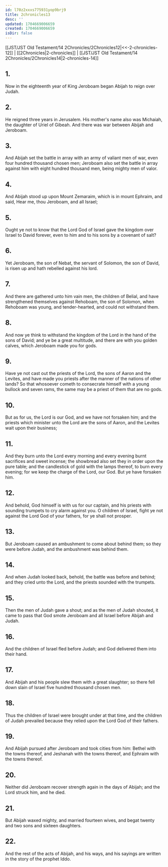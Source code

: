 ```yaml
---
id: l70z2xxxs775931yop9brj9
title: 2chronicles13
desc: ''
updated: 1704669006659
created: 1704669006659
isDir: false
---
```

[[JST/JST Old Testament/14 2Chronicles/2Chronicles12|<<-2-chronicles-12]] | [[2Chronicles|2-chronicles]] | [[JST/JST Old Testament/14 2Chronicles/2Chronicles14|2-chronicles-14]]
## 1.
Now in the eighteenth year of King Jeroboam began Abijah to reign over Judah.
## 2.
He reigned three years in Jerusalem. His mother\'s name also was Michaiah, the daughter of Uriel of Gibeah. And there was war between Abijah and Jeroboam.
## 3.
And Abijah set the battle in array with an army of valiant men of war, even four hundred thousand chosen men; Jeroboam also set the battle in array against him with eight hundred thousand men, being mighty men of valor.
## 4.
And Abijah stood up upon Mount Zemaraim, which is in mount Ephraim, and said, Hear me, thou Jeroboam, and all Israel;
## 5.
Ought ye not to know that the Lord God of Israel gave the kingdom over Israel to David forever, even to him and to his sons by a covenant of salt?
## 6.
Yet Jeroboam, the son of Nebat, the servant of Solomon, the son of David, is risen up and hath rebelled against his lord.
## 7.
And there are gathered unto him vain men, the children of Belial, and have strengthened themselves against Rehoboam, the son of Solomon, when Rehoboam was young, and tender-hearted, and could not withstand them.
## 8.
And now ye think to withstand the kingdom of the Lord in the hand of the sons of David; and ye be a great multitude, and there are with you golden calves, which Jeroboam made you for gods.
## 9.
Have ye not cast out the priests of the Lord, the sons of Aaron and the Levites, and have made you priests after the manner of the nations of other lands? So that whosoever cometh to consecrate himself with a young bullock and seven rams, the same may be a priest of them that are no gods.
## 10.
But as for us, the Lord is our God, and we have not forsaken him; and the priests which minister unto the Lord are the sons of Aaron, and the Levites wait upon their business;
## 11.
And they burn unto the Lord every morning and every evening burnt sacrifices and sweet incense; the showbread also set they in order upon the pure table; and the candlestick of gold with the lamps thereof, to burn every evening; for we keep the charge of the Lord, our God. But ye have forsaken him.
## 12.
And behold, God himself is with us for our captain, and his priests with sounding trumpets to cry alarm against you. O children of Israel, fight ye not against the Lord God of your fathers, for ye shall not prosper.
## 13.
But Jeroboam caused an ambushment to come about behind them; so they were before Judah, and the ambushment was behind them.
## 14.
And when Judah looked back, behold, the battle was before and behind; and they cried unto the Lord, and the priests sounded with the trumpets.
## 15.
Then the men of Judah gave a shout; and as the men of Judah shouted, it came to pass that God smote Jeroboam and all Israel before Abijah and Judah.
## 16.
And the children of Israel fled before Judah; and God delivered them into their hand.
## 17.
And Abijah and his people slew them with a great slaughter; so there fell down slain of Israel five hundred thousand chosen men.
## 18.
Thus the children of Israel were brought under at that time, and the children of Judah prevailed because they relied upon the Lord God of their fathers.
## 19.
And Abijah pursued after Jeroboam and took cities from him: Bethel with the towns thereof, and Jeshanah with the towns thereof, and Ephraim with the towns thereof.
## 20.
Neither did Jeroboam recover strength again in the days of Abijah; and the Lord struck him, and he died.
## 21.
But Abijah waxed mighty, and married fourteen wives, and begat twenty and two sons and sixteen daughters.
## 22.
And the rest of the acts of Abijah, and his ways, and his sayings are written in the story of the prophet Iddo.

